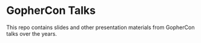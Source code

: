# GopherCon Talks

This repo contains slides and other presentation materials from GopherCon talks over the years.
